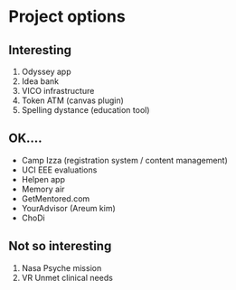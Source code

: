 # Project options

## Interesting

1) Odyssey app
2) Idea bank
3) VICO infrastructure
4) Token ATM (canvas plugin)
5) Spelling dystance (education tool)

## OK....

- Camp Izza (registration system / content  management)
- UCI EEE evaluations
- Helpen app
- Memory air
- GetMentored.com
- YourAdvisor (Areum kim)
- ChoDi

## Not so interesting

1) Nasa Psyche mission
2) VR Unmet clinical needs
